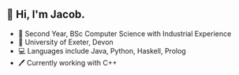 ## 👋 Hi, I'm Jacob.

- 📝 Second Year, BSc Computer Science with Industrial Experience
- 🏫 University of Exeter, Devon
- 💻 Languages include Java, Python, Haskell, Prolog
- 🖊 Currently working with C++
